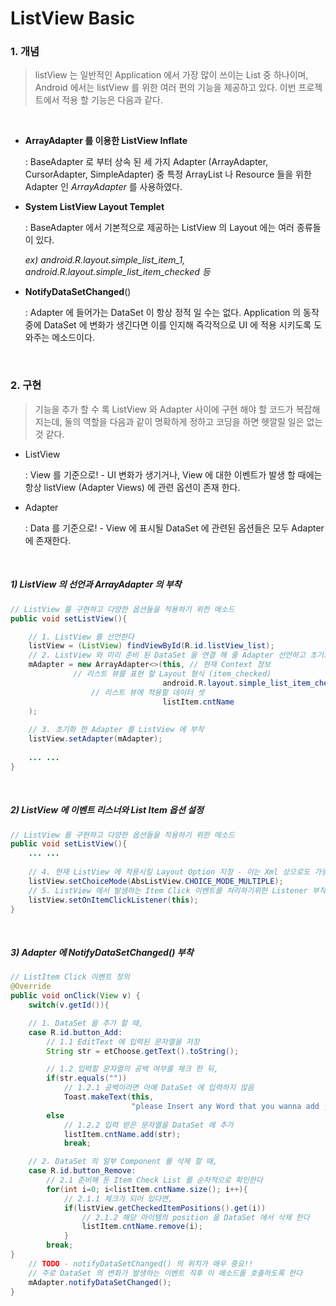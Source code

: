 # ListView Basic

### 1. 개념

> listView 는 일반적인 Application 에서 가장 많이 쓰이는 List 중 하나이며, Android 에서는 listView 를 위한 여러 편의 기능을 제공하고 있다. 이번 프로젝트에서 적용 할 기능은 다음과 같다.

<br>

- __ArrayAdapter 를 이용한 ListView Inflate__

  : BaseAdapter 로 부터 상속 된 세 가지 Adapter (ArrayAdapter, CursorAdapter, SimpleAdapter) 중 특정 ArrayList 나 Resource 들을 위한 Adapter 인 _ArrayAdapter_ 를 사용하였다.

- __System ListView Layout Templet__

  : BaseAdapter 에서 기본적으로 제공하는 ListView 의 Layout 에는 여러 종류들이 있다.

  *ex) android.R.layout.simple_list_item_1, android.R.layout.simple_list_item_checked 등*

- __NotifyDataSetChanged__()

  : Adapter 에 들어가는 DataSet 이 항상 정적 일 수는 없다. Application 의 동작 중에 DataSet 에 변화가 생긴다면 이를 인지해 즉각적으로 UI 에 적용 시키도록 도와주는 메소드이다.

<br>

### 2. 구현

> 기능을 추가 할 수 록 ListView 와 Adapter 사이에 구현 해야 할 코드가 복잡해지는데, 둘의 역할을 다음과 같이 명확하게 정하고 코딩을 하면 헷깔릴 일은 없는 것 같다.

- ListView

  : View 를 기준으로! - UI 변화가 생기거나, View 에 대한 이벤트가 발생 할 때에는 항상 listView (Adapter Views) 에 관련 옵션이 존재 한다.

- Adapter

  : Data 를 기준으로! - View 에 표시될 DataSet 에 관련된 옵션들은 모두 Adapter 에 존재한다.

<br>

##### 1) ListView 의 선언과 ArrayAdapter 의 부착

```java
// ListView 를 구현하고 다양한 옵션들을 적용하기 위한 메소드
public void setListView(){

	// 1. ListView 를 선언한다
	listView = (ListView) findViewById(R.id.listView_list);
	// 2. ListView 와 미리 준비 된 DataSet 을 연결 해 줄 Adapter 선언하고 초기화 한다
	mAdapter = new ArrayAdapter<>(this, // 현재 Context 정보
			  // 리스트 뷰를 표현 할 Layout 형식 (item_checked)
                                  android.R.layout.simple_list_item_checked, 
                  // 리스트 뷰에 적용할 데이터 셋
                                  listItem.cntName
	);
  
	// 3. 초기화 한 Adapter 를 ListView 에 부착
	listView.setAdapter(mAdapter);
  
  	... ...
}
```

<br>

##### 2) ListView 에 이벤트 리스너와 List Item 옵션 설정

```java
// ListView 를 구현하고 다양한 옵션들을 적용하기 위한 메소드
public void setListView(){
  	... ...
      
	// 4. 현재 ListView 에 적용시킬 Layout Option 지정 - 이는 Xml 상으로도 가능하다
	listView.setChoiceMode(AbsListView.CHOICE_MODE_MULTIPLE);
	// 5. ListView 에서 발생하는 Item Click 이벤트를 처리하기위한 Listener 부착
	listView.setOnItemClickListener(this);
}
```

<br>

##### 3) Adapter 에 NotifyDataSetChanged() 부착

```java
// ListItem Click 이벤트 정의
@Override
public void onClick(View v) {
	switch(v.getId()){

	// 1. DataSet 을 추가 할 때,
	case R.id.button_Add:
		// 1.1 EditText 에 입력된 문자열을 저장
		String str = etChoose.getText().toString();

		// 1.2 입력할 문자열의 공백 여부를 체크 한 뒤,
		if(str.equals(""))
			// 1.2.1 공백이라면 아예 DataSet 에 입력하지 않음
			Toast.makeText(this, 
                           "please Insert any Word that you wanna add ;)", 											Toast.LENGTH_SHORT).show();
		else
			// 1.2.2 입력 받은 문자열을 DataSet 에 추가
			listItem.cntName.add(str);
			break;

	// 2. DataSet 의 일부 Component 를 삭제 할 때,
	case R.id.button_Remove:
		// 2.1 준비해 둔 Item Check List 를 순차적으로 확인한다
		for(int i=0; i<listItem.cntName.size(); i++){
			// 2.1.1 체크가 되어 있다면,
			if(listView.getCheckedItemPositions().get(i))
				// 2.1.2 해당 아이템의 position 을 DataSet 에서 삭제 한다
				listItem.cntName.remove(i);
			}
		break;
}
	// TODO - notifyDataSetChanged() 의 위치가 매우 중요!!
	// 주로 DataSet 의 변화가 발생하는 이벤트 직후 이 메소드를 호출하도록 한다
	mAdapter.notifyDataSetChanged();
}
```

